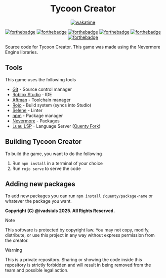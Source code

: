 <div align="center">

# Tycoon Creator

[![wakatime](https://wakatime.com/badge/github/ivadsiulsgames/tycooncreator.svg)](https://wakatime.com/badge/github/ivadsiulsgames/tycooncreator)

[![forthebadge](https://forthebadge.com/images/badges/contains-tasty-spaghetti-code.svg)](https://forthebadge.com) [![forthebadge](https://forthebadge.com/images/badges/0-percent-optimized.svg)](https://forthebadge.com) [![forthebadge](https://forthebadge.com/images/badges/60-percent-of-the-time-works-every-time.svg)](https://forthebadge.com) [![forthebadge](https://forthebadge.com/images/badges/designed-in-ms-paint.svg)](https://forthebadge.com) [![forthebadge](https://forthebadge.com/images/badges/works-on-my-machine.svg)](https://forthebadge.com) [![forthebadge](https://forthebadge.com/images/badges/no-ragrets.svg)](https://forthebadge.com)

</div>

Source code for Tycoon Creator. This game was made using the Nevermore Engine libraries.

## Tools

This game uses the following tools

- [Git](https://git-scm.com/download/win) - Source control manager
- [Roblox Studio](https://www.roblox.com/create) - IDE
- [Aftman](https://github.com/LPGhatguy/aftman) - Toolchain manager
- [Rojo](https://rojo.space/docs/v7/getting-started/installation/) - Build system (syncs into Studio)
- [Selene](https://kampfkarren.github.io/selene/roblox.html) - Linter
- [npm](https://nodejs.org/en/download/) - Package manager
- [Nevermore](https://github.com/Quenty/NevermoreEngine) - Packages
- [Luau LSP](https://open-vsx.org/extension/JohnnyMorganz/luau-lsp) - Language Server ([Quenty Fork](https://github.com/Quenty/luau-lsp))

## Building Tycoon Creator

To build the game, you want to do the following

1. Run `npm install` in a terminal of your choice
2. Run `rojo serve` to serve the code

## Adding new packages

To add new packages you can run `npm install @quenty/package-name` or whatever the package you want.

**Copyright (C) @ivadsiuls 2025. All Rights Reserved.**

> [!NOTE]
> This software is protected by copyright law.
> You may not copy, modify, distribute, or use this project in any way without express permission from the creator.

> [!WARNING]
> This is a private repository. Sharing or showing the code inside this repository is strictly forbidden and will result in being removed from the team and possible legal action.